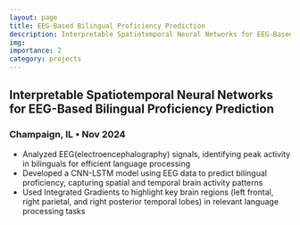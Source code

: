 ```yaml
---
layout: page
title: EEG-Based Bilingual Proficiency Prediction
description: Interpretable Spatiotemporal Neural Networks for EEG-Based Bilingual Proficiency Prediction
img: 
importance: 2
category: projects
---
```


## Interpretable Spatiotemporal Neural Networks for EEG-Based Bilingual Proficiency Prediction
### Champaign, IL • Nov 2024

- Analyzed EEG(electroencephalography) signals, identifying peak activity in bilinguals for efficient language processing
- Developed a CNN-LSTM model using EEG data to predict bilingual proficiency, capturing spatial and temporal brain activity patterns
- Used Integrated Gradients to highlight key brain regions (left frontal, right parietal, and right posterior temporal lobes) in relevant language processing tasks 